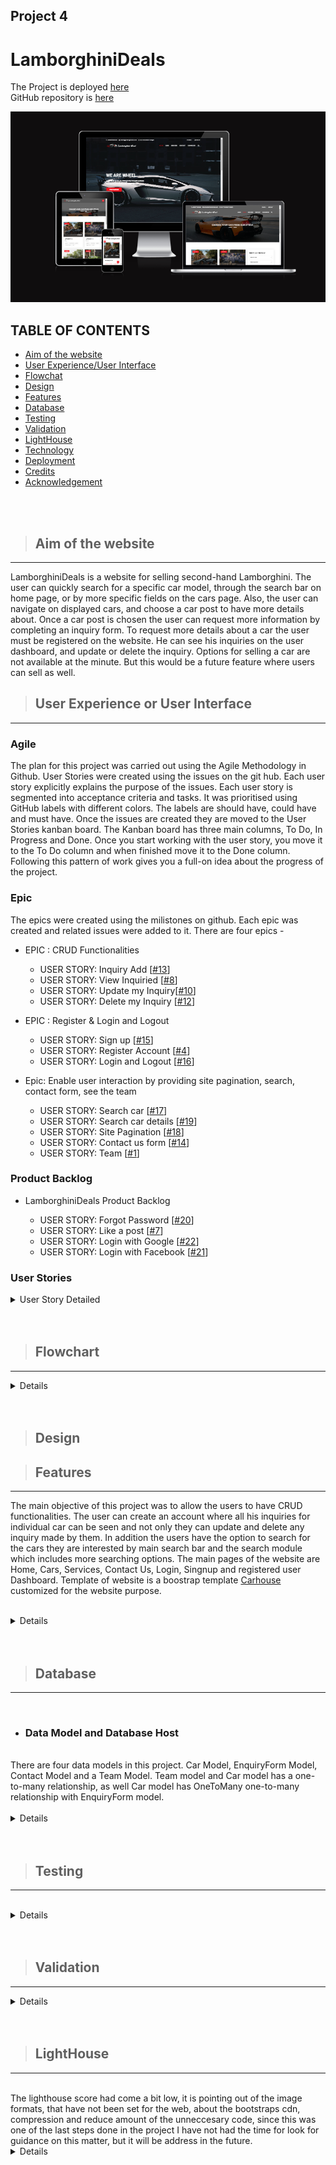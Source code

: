 ## Project 4

# LamborghiniDeals

The Project is deployed [here](https://lamborghini-deals.herokuapp.com/)   
GitHub repository is [here](https://github.com/fitabigail/Lamborghini-Deals) 

![I am responsive](./readme_img/IamResponsive.png)

## TABLE OF CONTENTS
- [Aim of the website](#aim-of-the-website)
- [User Experience/User Interface](#user-experience-or-user-interface)
- [Flowchat](#flowchart-of-the-website)
- [Design](#design)
- [Features](#features)
- [Database](#database)
- [Testing](#testing)
- [Validation](#validation)
- [LightHouse](#lighthouse)
- [Technology](#technology)
- [Deployment](#deployment) 
- [Credits](#credits)
- [Acknowledgement](#acknowledgement)

</br></br>

> ## Aim of the website
---
LamborghiniDeals is a website for selling second-hand Lamborghini. The user can quickly search for a specific car model, through the search bar on home page, or by more specific fields on the cars page. Also, the user can navigate on displayed cars, and choose a car post to have more details about. Once a car post is chosen the user can request more information by completing an inquiry form. To request more details about a car the user must be registered on the website. He can see his inquiries on the user dashboard, and update or delete the inquiry.  Options for selling a car are not available at the minute. But this would be a future feature where users can sell as well. 


> ## User Experience or User Interface
---

### Agile
The plan for this project was carried out using the Agile Methodology in Github. User Stories were created using the issues on the git hub. Each user story explicitly explains the purpose of the issues. Each user story is segmented into acceptance criteria and tasks. It was prioritised using GitHub labels with different colors. The labels are should have, could have and must have. Once the issues are created they are moved to the User Stories kanban board. The Kanban board has three main columns, To Do, In Progress and Done. Once you start working with the user story, you move it to the To Do column and when finished move it to the Done column. Following this pattern of work gives you a full-on idea about the progress of the project.



### Epic

The epics were created using the milistones on github. Each epic was created and related issues were added to it. There are four epics - 

- EPIC : CRUD Functionalities

    - USER STORY: Inquiry Add [[#13](https://github.com/fitabigail/Lamborghini-Deals/issues/13)]
    - USER STORY: View Inquiried [[#8](https://github.com/fitabigail/Lamborghini-Deals/issues/8)]
    - USER STORY: Update my Inquiry[[#10](https://github.com/fitabigail/Lamborghini-Deals/issues/10)]
    - USER STORY: Delete my Inquiry [[#12](https://github.com/fitabigail/Lamborghini-Deals/issues/12)]
    
    

- EPIC : Register & Login and Logout

    - USER STORY: Sign up [[#15](https://github.com/fitabigail/Lamborghini-Deals/issues/15)]
    - USER STORY: Register Account [[#4](https://github.com/fitabigail/Lamborghini-Deals/issues/4)]
    - USER STORY: Login and Logout [[#16](https://github.com/fitabigail/Lamborghini-Deals/issues/16)]


- Epic: Enable user interaction by providing site pagination, search, contact form, see the team 
    
    - USER STORY: Search car [[#17](https://github.com/fitabigail/Lamborghini-Deals/issues/17)]
    - USER STORY: Search car details [[#19](https://github.com/fitabigail/Lamborghini-Deals/issues/19)]
    - USER STORY: Site Pagination  [[#18](https://github.com/fitabigail/Lamborghini-Deals/issues/18)]
    - USER STORY: Contact us form [[#14](https://github.com/fitabigail/Lamborghini-Deals/issues/14)]
    - USER STORY: Team  [[#1](https://github.com/fitabigail/Lamborghini-Deals/issues/1)]

### Product Backlog 

- LamborghiniDeals Product Backlog

    - USER STORY: Forgot Password  [[#20](https://github.com/fitabigail/Lamborghini-Deals/issues/20)]
    - USER STORY: Like a post [[#7](https://github.com/fitabigail/Lamborghini-Deals/issues/7)]
    - USER STORY: Login with Google  [[#22](https://github.com/shahid129/mycar/issues/22)]
    - USER STORY: Login with Facebook  [[#21](https://github.com/fitabigail/Lamborghini-Deals/issues/21)]


### User Stories

<details><summary>User Story Detailed</summary>

- Site Pagination
    - As a **Site User** I can view a paginated list of posts so that **I can select the post I want to view**. (must have / complete) [[#18](https://github.com/fitabigail/Lamborghini-Deals/issues/18)]
    
- Login and Logout 

    - As a **Site User**, I can log in and Logout from my account so that **I can not request details about a car and like a post**. (must have / complete) [[#16](https://github.com/fitabigail/Lamborghini-Deals/issues/16)]

- Search Car Details
    - As a **Site User** I can search for the cars I want so that **I can click on each car to view car details**.(must have / complete) [[#19](https://github.com/fitabigail/Lamborghini-Deals/issues/19)]

- Search Car
    - As a **Site User**, I can search for a specific car so that **I can look only for the cars I am interested**. (must have / complete) [[#17](https://github.com/fitabigail/Lamborghini-Deals/issues/17)]
    
- Sing up 

    - As a **Site User**, I can sign up for an account so that **I can request details about a car and like a post**. (must have / complete) [[#15](https://github.com/fitabigail/Lamborghini-Deals/issues/15)]

- Add Contact us Form
    - As a **Site User/Admin**, I can get in touch with the site owner so that **I can complete the contact form to send a message**.(must have / complete) [[#14](https://github.com/fitabigail/Lamborghini-Deals/issues/14)]

- Add new inquiry
    - As a **Site User**, I can add new inquiries on my dashboard so that **I can look for a new car and request details about it**.(must have / complete) [[#13](https://github.com/fitabigail/Lamborghini-Deals/issues/13)]

- Delete Inquiry
    - As a **Site User/Admin**, I can delete my inquiry on my dashboard so **I can remove the car inquiry in which I am not interested anymore**. (must have / complete) [[#12](https://github.com/fitabigail/Lamborghini-Deals/issues/12)]
    
- Update Inquiry 
    - As a **Site User**, I can edit my inquiry on my dashboard so that **I can update the inquiry**. (must have / complete) [[#10](https://github.com/fitabigail/Lamborghini-Deals/issues/10)]

- View Inquiery
    - As a **Site User/Admin**, I can view my inquiry on my dashboard so that **I can read, update, or delete the inquiry**.(must have / complete) [[#9](https://github.com/fitabigail/Lamborghini-Deals/issues/9)]

 - View request message
    - As a **Site User / Admin** I can view request messages on an individual post so that **I can read the request**.(duplicate / complete) [[#8](https://github.com/fitabigail/Lamborghini-Deals/issues/8)]

- View likes
    - As a **Site User / Admin** I can view the number of likes on each post so that **I can see which is the most popular or viral**.(should have / complete) [[#7](https://github.com/fitabigail/Lamborghini-Deals/issues/7)]
    
- Open a post

    - As a **Site User** I can click on a post so that **I can read the full text**. (must have / complete) [[#6](https://github.com/fitabigail/Lamborghini-Deals/issues/6)]

- View post list
    - As a **Site User** I can view a list of posts so that **I can select one to read**.(must have / complete) [[#5](https://github.com/fitabigail/Lamborghini-Deals/issues/5)]

- Account registration
    - As a **Admin** I can **see register account** so that **I can delete if I want**.(must have / complete) [[#7](https://github.com/fitabigail/Lamborghini-Deals/issues/7)]
    
- Manage posts

    - As a **Site Admin** I can create, read, update, and delete posts so that **I can manage my site content**. (must have / complete) [[#3](https://github.com/fitabigail/Lamborghini-Deals/issues/3)]

- Add Team mebmber
    - As an **Admin** I can create, update, and delete a team member's profile so that the user **can see the team member profile online**.(must have / complete) [[#1](https://github.com/fitabigail/Lamborghini-Deals/issues/1)]  
</details>      
   

</br>
</br> 

> ## Flowchart
---
<details>

![Flowchart](./readme_img/flow-chart.png)

</details>
</br>
</br>

> ## Design


> ## Features
---
The main objective of this project was to allow the users to have CRUD functionalities. The user can create an account where all his inquiries for individual car can be seen and not only they can update and delete any inquiry made by them. In addition the users have the option to search for the cars they are interested by main search bar and the search module which includes more searching options. The main pages of the website are Home, Cars, Services, Contact Us, Login, Singnup and registered user Dashboard.
Template of website is a boostrap template  [Carhouse](https://themeforest.net/item/car-house-car-dealer-template/17628233) customized for the website purpose.
</br></br>
<details>

* ## Top bar
The top bar includes contact information and links to Login / Sing Up when the user is not logged in and Dashboard / Logout. The topbar on big screens desktops and laptops on scrolling down the page are hidden, and for smaller devices is not displayed. The top bar is repeating on all the pages.

<details>

![Top Navbar](./readme_img/topbar_log_sing.png)
![Top Navbar](./readme_img/topnavbar-dash-log.png)

</details>
</br>

* ## Navbar
<br/>
Navbar includes links to the website pages and has two views. One is for bigger screens and one collapses for smaller screens. Besides on Navbar in Logo which is visible on all sizes of screens. Navbar is on all pages.
<ol>
<li>

### Navbar on screens

<details>

![Navbar Big screens](./readme_img/navbar_large.png)
![Navbar Small Screens](./readme_img/navbar_small.png)

</details>
</li>

<li>

### Logo

The website Logo is customized with the name of the website "LamborghiniDeals" and is linked with the home page. On the website are used a white and black logo, to be better seen on black and white background. The switch on the top page was enabled with javascript. </li>

<details>

![White Logo](./readme_img/white_logo.png)
![Black Logo](./readme_img/black_logo.png)

</details>

<li>

### Search
 User can search from a particular car model straigth from the search icon from navbar. Effect achived with javascript.</li>

<details>

![Search Bar](./readme_img/search_bar.png)

</details>
</ol>
</br></br>

* ##  Home Page
<ol>
<li>

### Carousel
On the home page, the banner section has a three-sliding car images carousel with a message and a link button to redirect the user to the Car page where the cars are listed.</li>
<details>

![Car 1](./readme_img/carousel_1.png)
![Car 2](./readme_img/carousel_2.png)
![Car 3](./readme_img/carousel_3.png)

</details>

<li>

### Latests Cars
The latest car section shows the cars on slick slide staiting with the latest added. From here the user can easy to click on the car he like and see more details about it.</li>
<details>

![Latests Cars](./readme_img/Slick-slide.png)
![Latests Cars mobile](./readme_img/slick-slide-mob.png)

</details>
<li>

### Team Executive
The pictures of the team are displayed with social links for contact, name and position heald on the company.
<details>

![Team](./readme_img/team.png)
![Team mobile](./readme_img/team-mobile.png)

</details>
</li>

<li>

### Question 

In this section, the user can ask for more information by accessing the contact page by clicking  GET IN TOUCH button.
<details>

![Question](./readme_img/question.png)
![Question mobile](./readme_img/question-mob.png)

</details>
</li>
<li>

### Footer
The footer is simple and include social media links.
<details>

![Footer](./readme_img/footer.png)
![Footer](./readme_img/footer-mob.png)

</details>


</li>
</ol>
</br>

* ## Cars Page
<ol>
<li>

### Car banner 

The banner has a display message, show what page you are and has a link to the Home page.
<details>

![Car Banner](./readme_img/car-banner.png)
![Car Banner Mobile](./readme_img/car-banner-mob.png)

</details>
</li>
<li>

### Car List

The cars are displayed four by page and paginated. By clicking an individual car the user will be redirected to to car details page.
<details>

![Car List](./readme_img/car_list.png)
![Car List Mobile](./readme_img/car-list-mob.png)

</details>
</li>
<li>

### Search Car List

The user can use the car fillter from search fileds by model, location, body style, transmision and price. From Search list the user is redirected to Search Car page. On Search page the user can redifine his car search options.
<details>

![Car List Search](./readme_img/car-list-search.png)
![Car List Search Mobile](./readme_img/car-list-search-mob.png)
![Search Page Mobile](./readme_img/search_page-mob.png)

</details>
</li>
</ol>
</br></br>

* ## Car Details Page

<ol>

<li>

### Car Details Banner
<details>

![Car Banner](./readme_img/car-detail-banner.png)

</details>
</li>
<li>

### Car details

On car details are all basic information about the car with the chance to Ask For More information by open the Inquiry modal.
<details>

![Car Description](./readme_img/car-detail-description.png)

</details>
</li>

<li>

### Car modal inquiry

The user can fill out the inquiry form to ask for more details about what is interesting. After he completes the inquiry and sends it, the user is redirected to the Dashboard
<details>

![Modal](./readme_img/modal.png)
![Modal Mobile](./readme_img/modal-mob.png)


</details>
</li>
</ol>
</br></br>

* ## Dasboard Page

On the dashboard page, the registered user has the chance to see their inquiries and review, update, and delete the inquiry.
<ol>
<li>

### Registred User


<details>

![Dashboard](./readme_img/dash-regu.png)
![Dasboard request exist](./readme_img/regu-dash-error.png)
![Update](./readme_img/update-succ-mob.png)
![Update Message Mobile](./readme_img/update-success-mob.png)
![Delete Message](./readme_img/delete-inquiri.png)


</details>
</li>
<li>

### Unregistred User
<details>

![Dashboard](./readme_img/unregistred-dashboard.png)
<details>
</li>
</ol>
</br></br>

* ## Sing up and Log In Page
<ol>
<li>

### Sing up 
<details>

![Sing Up](./readme_img/sing-up.png)
![Sing Up Registration](./readme_img/sing-up-reg.png)
![Sing Up Success](./readme_img/sing-up-success.png)
![Sing Up Mobile](./readme_img/sing-up-mob.png)



</details>

</li>
<li>

### Log In
<details>

![Log IN](./readme_img/login.png)
</details>

</li>
</ol>
</br></br>

* ### Services Page
Displays described services that the company can offer to their buyers.

<details>

![Services](./readme_img/services.png)
![Services](./readme_img/services-mob.png)
</details>
</br></br>

* ### Contact Us Page

The user can be sent messages to the website owner by filling out a Contact form.

<details>

![Contact Us](./readme_img/contact-us-mob.png)
![Contact Us Success](./readme_img/contact-fill-success.png)
</details>
</br>

* ## Future Features

The website offers the basics for searching and buying a car. For future I think to add more of then to gain a better  place on the market. The futures what I want to be added are listed below:

* Create a option to for a registred user to sell a car trough website;
* Create a forgot pasword option for users;
* A live chat facilitating user interaction on real time;
* A label to show which car are reserved or sold;
* A car renting option for special ocassions;
* A user profile.
</details>
</br></br>

> ## Database
---
</br>

* ### Data Model and Database Host
</br>
There are four data models in this project. Car Model, EnquiryForm Model, Contact Model and a Team Model. Team model and Car model has a one-to-many relationship, as well Car model has OneToMany one-to-many relationship with EnquiryForm model.
</br></br>
<details>
<ol>
<li>

### Data Model - Schema
<details>

![Database Diagram](./readme_img/DB_diagram.png)

</details></li>
</br>
<li>

### Database Host

- [ElephantSQL](https://www.elephantsql.com/)  
   Documentation for setting a database [here](https://www.elephantsql.com/docs/).
   </li>
   </ol>
   </details>
</br>
</br>


> ## Testing
---
</br>
<details>

 ## Top bar
<br>

| Feature   	| Expected Action   	| Result   	|
|---	|---	|---	|
|Address and contact| Land Contact page| Pass|
|Login button| Land Login Page| Pass|
|Sing Up button| Land Sing Up page| Pass|
|Dashboard| Land Dashboard page| Pass|
|Logout| Log out the user| Pass|
</br>

## Navbar
</br>

| Feature   	| Expected Action   	| Result   	|
|---	|---	|---	|
|Logo|Land Home page| Pass|
|Home|Land Home page| Pass|
|Cars|Land Cars page| Pass|
|Services|Land Services| Pass|
|Contact|Land Contact page|Pass|
|Search icon|Open the search bar| Pass|
</br>

## Home
</br>

| Feature   	| Expected Action   	| Result   	|
|---	|---	|---	|
|Caroussel Slide Arow|Swich to next image| Pass|
|Caroussel Button|Land Car page| Pass|
|Latest Cars Arow|Slick to next car| Pass|
|Lates Car Item|Land Car Details page| Pass|
|Sale label, Miles, Year, Transmission and Car Title|Land Car Details page| Pass|
|Team social accounts|Land Facebook and Twitter page| Pass|
|Questions button|Land Contact page|Pass|
|Scroll up button| Scroll up the page | Pass|
</br>

## Footer
</br>

| Feature   	| Expected Action   	| Result   	|
|---	|---	|---	|
|Social links|Land social pages| Pass|

</br>

## Cars
</br>

| Feature   	| Expected Action   	| Result   	|
|---	|---	|---	|
|Banner home link|Load Home page| Pass|
|Car item| Load Car Details| Pass|
|Page no and arows| Flip between pages| Pass|
|Search by model| Show model| Pass|
|Search by location| Shows cars on same location| Fail|
|Search model by year| Shows cars on same year| Pass|
|Search model by body style| Shows cars on same body style| Fail|
|Search model by transmision| Shows cars on same transmision| Fail|
|Search model by price| Shows cars on same price| Fail|
|Social links| Open new social page| Pass|

</br>

</br>

## Search page
</br>

| Feature   	| Expected Action   	| Result   	|
|---	|---	|---	|
|Banner home link|Load Home page| Pass|
|Search by model| Show model| Pass|
|Search by location| Shows cars on same location| Pass|
|Search model by year| Shows cars on same year| Pass|
|Search model by body style| Shows cars on same body style| Pass|
|Search model by transmision| Shows cars on same transmision| Pass|
|Search model by price| Shows cars on same price| Pass|
|Social links| Open new social page| Pass|

</br>

## Service
</br>

| Feature   	| Expected Action   	| Result   	|
|---	|---	|---	|
|Banner home link|Load Home page| Pass|

</br>

## Contact
</br>

| Feature   	| Expected Action   	| Result   	|
|---	|---	|---	|
|Banner home link|Load Home page| Pass|
|Contact form button|Submit the form and show  success message| Pass|
|Required fields| No empty fields| Pass|

</br>

## Login
</br>

| Feature   	| Expected Action   	| Result   	|
|---	|---	|---	|
|User field| Accept user| Pass|
|Password field| Accept password|Pass|
|Wrong User|Error message|Pass|
|Wrong password|Error message|Pass|

</br>

## Dashboard
</br>

| Feature   	| Expected Action   	| Result   	|
|---	|---	|---	|
|Add Inquiry button|Load Cars page| Pass|
|View Car button|Load Car Details page| Pass|
| Update button|Load update form| Pass|
|Delete button|Delete the inquiry|Pass|

</br>

## Update
</br>

| Feature   	| Expected Action   	| Result   	|
|---	|---	|---	|
|Update button|Submit updated inquiry| Pass|

</br>

## Sing UP
</br>

| Feature   	| Expected Action   	| Result   	|
|---	|---	|---	|
|Field required|No empty field| Pass|
|Email field|email format input| Pass|
|Password match| Message pasword not match| Pass|
|Register button|Submit the new user| Pass|
|Login here| Load login page|Pass|


## Messagess
</br>

| Feature   	| Expected Action   	| Result   	|
|---	|---	|---	|
|All messages|Display on designated place| Pass|
|Javascript for messages| Messages fadeout| Fail|


</details>
</br></br>

> ## Validation
---

<details>
</br>

> HTML

### Home

Has 3 Errors: 

* First two are related to the head, as dynamic code was used to display the head. 

![Home html validation](./readme_img/Home-Validation.png)


### Cars

Has 18 Errors I could not figured out on my code: 

![Cars html validation](./readme_img/cars-validation.png)

### Services

Has 2 Errors : 

![Services html validation](./readme_img/services-validation.png)

### Contact

Has 2 Errors : 

![Contact html validation](./readme_img/contact-validation.png)

### Dashboard

Has 2 Errors : 

![Dashboard html validation](./readme_img/dashboard-validation.png)

### Login

Has 1 Errors : 

![Login html validation](./readme_img/Login-validation.png)



### Sing Up

Has 2 Errors : 

![Sing up html validation](./readme_img/sing-up-validation.png)



### Update inquiery

Has 2 Errors : 

![Update html validation](./readme_img/update-validation.png)

### Search page

Has 19 Errors : 

![Search html validation](./readme_img/search-page-validator1.png)
![Search html validation](./readme_img/search-validato2.png)
![Search html validation](./readme_img/search-validator3.png)



### Update inquiery

Has 2 Errors : 

![Update html validation](./readme_img/update-validation.png)


> CSS

Has 2 Errors:

![Css validation](./readme_img/css-validation.png)


> Javascript

Has 2 Errors:

![Javascript validation](./readme_img/javascript-validation.png)

> Python

Python has  lines mark as too long  white space trail but because I was under time pressure I left to fix them in the future.

* Laborghini_deals


![Lamborghini_deals validation](./readme_img/lamborghini_deals-python.png)

* Laborghini


![Lamborghini validation](./readme_img/lamborghini-project-phyton.png)

* EnquiryForm


![EnquiryForm validation](./readme_img/enquiryform-python.png)

* Cars_views


![Cars_view validation](./readme_img/cars_view-python.png)

</details>
</br></br>

> ## LightHouse
---


</br>
The lighthouse score had come a bit low, it is pointing out of the image formats, that have not been set for the web, about the bootstraps cdn, compression and reduce amount of the unneccesary code, since this was one of the last steps done in the project I have not had the time for look for guidance on this matter, but it will be address in the future.</br>
<details>

### Home
![Home LightHouse Desk](./readme_img/lighthouse-home-desk.png)
![Home LightHouse Mob](./readme_img/lighthouse-home-mob.png)

### Cars
![Cars LightHouse Desk](./readme_img/lighthouse-car-desk.png)
![Car LightHouse Mob](./readme_img/lighthouse-cars-mob.png)

### Services
![ServicesLightHouse Desk](./readme_img/lighthouse-services-desk.png)
![Services LightHouse Mob](./readme_img/lighthouse-services-mob.png)

### Contact
![Contact LightHouse Desk](./readme_img//lighthouse-contact-desk.png)
![Contact LightHouse Mob](./readme_img/lighthouse-contact-mob.png)

### Dashboard
![Dashboard LightHouse Desk](./readme_img/lighthouse-dashboard.png)
![Dashboard LightHouse Mob](./readme_img/lighthouse-dasboard-mob.png)

### Update
![Update LightHouse Desk](./readme_img/lighthouse-update-desk.png)
![Update LightHouse Mob](./readme_img/lighthouse-update-mob.png)

### Sing Up
![Sing Up LightHouse Desk](./readme_img/lighthouse-singup-desk.png)
![Sing Up LightHouse Mob](./readme_img/lighthouse-singup-mob.png)

### Car Details
![Car Details LightHouse Desk](./readme_img/lighthouse-car-det-desk.png)
![Car Details LightHouse Mob](./readme_img/lighthouse-car-det-mobile.png)
</details>


































